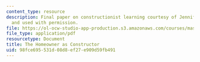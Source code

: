 ```yaml
---
content_type: resource
description: Final paper on constructionist learning courtesy of Jennifer Beaudin
  and used with permission.
file: https://ol-ocw-studio-app-production.s3.amazonaws.com/courses/mas-962-the-nature-of-constructionist-learning-spring-2003/98fce695531d08d8ef27e909d59fb491_final.pdf
file_type: application/pdf
resourcetype: Document
title: The Homeowner as Constructor
uid: 98fce695-531d-08d8-ef27-e909d59fb491
---
```

